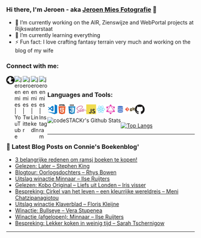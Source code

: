 ### Hi there, I'm Jeroen - aka [Jeroen Mies Fotografie][website] 👋

- 🔭 I’m currently working on the AIR, Zienswijze and WebPortal projects at Rijkswaterstaat
- 🌱 I’m currently learning everything
- ⚡ Fun fact: I love crafting fantasy terrain very much and working on the blog of my wife

### Connect with me:

[<img align="left" alt="jeroenmies" width="22px" src="https://raw.githubusercontent.com/iconic/open-iconic/master/svg/globe.svg" />][website]
[<img align="left" alt="jeroenmies | YouTube" width="22px" src="https://cdn.jsdelivr.net/npm/simple-icons@v3/icons/youtube.svg" />][youtube]
[<img align="left" alt="jeroenmies | Twitter" width="22px" src="https://cdn.jsdelivr.net/npm/simple-icons@v3/icons/twitter.svg" />][twitter]
[<img align="left" alt="jeroenmies | LinkedIn" width="22px" src="https://cdn.jsdelivr.net/npm/simple-icons@v3/icons/linkedin.svg" />][linkedin]
[<img align="left" alt="jeroenmies | Instagram" width="22px" src="https://cdn.jsdelivr.net/npm/simple-icons@v3/icons/instagram.svg" />][instagram]

<br />

### Languages and Tools:

[<img align="left" alt="Visual Studio Code" width="26px" src="https://raw.githubusercontent.com/github/explore/80688e429a7d4ef2fca1e82350fe8e3517d3494d/topics/visual-studio-code/visual-studio-code.png" />][webdevplaylist]
[<img align="left" alt="HTML5" width="26px" src="https://raw.githubusercontent.com/github/explore/80688e429a7d4ef2fca1e82350fe8e3517d3494d/topics/html/html.png" />][webdevplaylist]
[<img align="left" alt="CSS3" width="26px" src="https://raw.githubusercontent.com/github/explore/80688e429a7d4ef2fca1e82350fe8e3517d3494d/topics/css/css.png" />][cssplaylist]
[<img align="left" alt="Sass" width="26px" src="https://raw.githubusercontent.com/github/explore/80688e429a7d4ef2fca1e82350fe8e3517d3494d/topics/sass/sass.png" />][cssplaylist]
[<img align="left" alt="JavaScript" width="26px" src="https://raw.githubusercontent.com/github/explore/80688e429a7d4ef2fca1e82350fe8e3517d3494d/topics/javascript/javascript.png" />][jsplaylist]
[<img align="left" alt="React" width="26px" src="https://raw.githubusercontent.com/github/explore/80688e429a7d4ef2fca1e82350fe8e3517d3494d/topics/react/react.png" />][reactplaylist]
[<img align="left" alt="GraphQL" width="26px" src="https://raw.githubusercontent.com/github/explore/80688e429a7d4ef2fca1e82350fe8e3517d3494d/topics/graphql/graphql.png" />][webdevplaylist]
[<img align="left" alt="SQL" width="26px" src="https://raw.githubusercontent.com/github/explore/80688e429a7d4ef2fca1e82350fe8e3517d3494d/topics/sql/sql.png" />][webdevplaylist]
[<img align="left" alt="Git" width="26px" src="https://raw.githubusercontent.com/github/explore/80688e429a7d4ef2fca1e82350fe8e3517d3494d/topics/git/git.png" />][webdevplaylist]
[<img align="left" alt="GitHub" width="26px" src="https://raw.githubusercontent.com/github/explore/78df643247d429f6cc873026c0622819ad797942/topics/github/github.png" />][webdevplaylist]

<br />
<br />

<img align="left" alt="codeSTACKr's Github Stats" src="https://github-readme-stats.vercel.app/api?username=jeroenmies&show_icons=true&hide_border=true&count_private=true&theme=tokyonight" />

[![Top Langs](https://github-readme-stats.vercel.app/api/top-langs/?username=jeroenmies)](https://github.com/jeroenmies/github-readme-stats)

---

### 📕 Latest Blog Posts on Connie's Boekenblog'
<!-- BLOG-POST-LIST:START -->
- [3 belangrijke redenen om ramsj boeken te kopen!](https://conniesboekenblog.nl/2021/03/21/3-belangrijke-redenen-om-ramsj-boeken-te-kopen/?utm_source=rss&utm_medium=rss&utm_campaign=3-belangrijke-redenen-om-ramsj-boeken-te-kopen)
- [Gelezen: Later – Stephen King](https://conniesboekenblog.nl/2021/03/20/gelezen-later-stephen-king/?utm_source=rss&utm_medium=rss&utm_campaign=gelezen-later-stephen-king)
- [Blogtour: Oorlogsdochters – Rhys Bowen](https://conniesboekenblog.nl/2021/03/18/blogtour-oorlogsdochters-rhys-bowen/?utm_source=rss&utm_medium=rss&utm_campaign=blogtour-oorlogsdochters-rhys-bowen)
- [Uitslag winactie Minnaar – Ilse Ruijters](https://conniesboekenblog.nl/2021/03/14/uitslag-winactie-minnaar-ilse-ruijters/?utm_source=rss&utm_medium=rss&utm_campaign=uitslag-winactie-minnaar-ilse-ruijters)
- [Gelezen: Kobo Original – Liefs uit Londen – Iris visser](https://conniesboekenblog.nl/2021/03/14/gelezen-kobo-original-liefs-uit-londen-iris-visser/?utm_source=rss&utm_medium=rss&utm_campaign=gelezen-kobo-original-liefs-uit-londen-iris-visser)
- [Bespreking: Cirkel van het leven – een kleurrijke wereldreis – Meni Chatzipanagiotou](https://conniesboekenblog.nl/2021/03/10/bespreking-cirkel-van-het-leven-een-kleurrijke-wereldreis-meni-chatzipanagiotou/?utm_source=rss&utm_medium=rss&utm_campaign=bespreking-cirkel-van-het-leven-een-kleurrijke-wereldreis-meni-chatzipanagiotou)
- [Uitslag winactie Klaverblad – Floris Kleijne](https://conniesboekenblog.nl/2021/03/10/uitslag-winactie-klaverblad-floris-kleijne/?utm_source=rss&utm_medium=rss&utm_campaign=uitslag-winactie-klaverblad-floris-kleijne)
- [Winactie: Bullseye – Vera Stupenea](https://conniesboekenblog.nl/2021/03/07/winactie-bullseye-vera-stupenea/?utm_source=rss&utm_medium=rss&utm_campaign=winactie-bullseye-vera-stupenea)
- [Winactie (afgelopen): Minnaar – Ilse Ruijters](https://conniesboekenblog.nl/2021/03/03/winactie-minnaar-ilse-ruijters/?utm_source=rss&utm_medium=rss&utm_campaign=winactie-minnaar-ilse-ruijters)
- [Bespreking: Lekker koken in weinig tijd – Sarah Tschernigow](https://conniesboekenblog.nl/2021/03/02/bespreking-lekker-koken-in-weinig-tijd-sarah-tschernigow/?utm_source=rss&utm_medium=rss&utm_campaign=bespreking-lekker-koken-in-weinig-tijd-sarah-tschernigow)
<!-- BLOG-POST-LIST:END -->

---

[website]: https://jeroenmiesfotografie.nl
[twitter]: https://twitter.com/jeroenmies
[youtube]: https://www.youtube.com/channel/UCdM6wXDAk3Y8_ycxkSfAD7Q
[instagram]: https://www.instagram.com/jeroenmies/
[linkedin]: https://www.linkedin.com/in/jeroenmies/
[webdevplaylist]: https://www.youtube.com/playlist?list=PLlhZGGVFsRrTQQnp_2UwWSoAigm-9_SqR
[jsplaylist]: https://www.youtube.com/playlist?list=PLC5BA7CB1270B2073
[cssplaylist]: https://www.youtube.com/playlist?list=PLlhZGGVFsRrSeV5xra6z-nU60cqompunz
[reactplaylist]: https://www.youtube.com/playlist?list=PLC5BA7CB1270B2073
